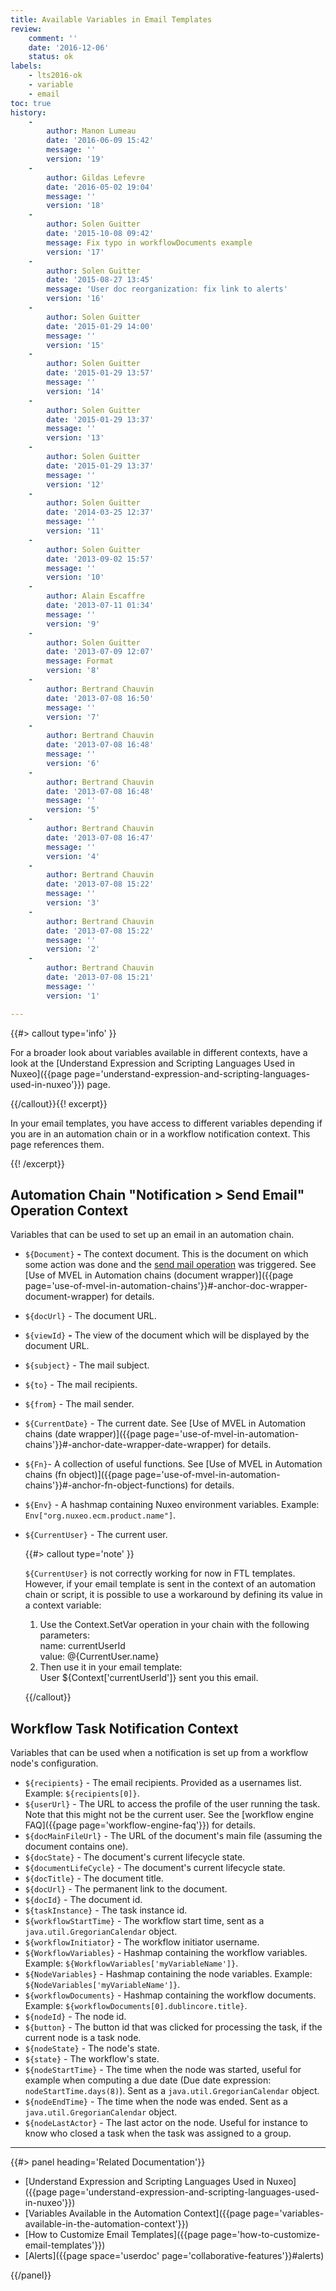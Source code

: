 ```yaml
---
title: Available Variables in Email Templates
review:
    comment: ''
    date: '2016-12-06'
    status: ok
labels:
    - lts2016-ok
    - variable
    - email
toc: true
history:
    -
        author: Manon Lumeau
        date: '2016-06-09 15:42'
        message: ''
        version: '19'
    -
        author: Gildas Lefevre
        date: '2016-05-02 19:04'
        message: ''
        version: '18'
    -
        author: Solen Guitter
        date: '2015-10-08 09:42'
        message: Fix typo in workflowDocuments example
        version: '17'
    -
        author: Solen Guitter
        date: '2015-08-27 13:45'
        message: 'User doc reorganization: fix link to alerts'
        version: '16'
    -
        author: Solen Guitter
        date: '2015-01-29 14:00'
        message: ''
        version: '15'
    -
        author: Solen Guitter
        date: '2015-01-29 13:57'
        message: ''
        version: '14'
    -
        author: Solen Guitter
        date: '2015-01-29 13:37'
        message: ''
        version: '13'
    -
        author: Solen Guitter
        date: '2015-01-29 13:37'
        message: ''
        version: '12'
    -
        author: Solen Guitter
        date: '2014-03-25 12:37'
        message: ''
        version: '11'
    -
        author: Solen Guitter
        date: '2013-09-02 15:57'
        message: ''
        version: '10'
    -
        author: Alain Escaffre
        date: '2013-07-11 01:34'
        message: ''
        version: '9'
    -
        author: Solen Guitter
        date: '2013-07-09 12:07'
        message: Format
        version: '8'
    -
        author: Bertrand Chauvin
        date: '2013-07-08 16:50'
        message: ''
        version: '7'
    -
        author: Bertrand Chauvin
        date: '2013-07-08 16:48'
        message: ''
        version: '6'
    -
        author: Bertrand Chauvin
        date: '2013-07-08 16:48'
        message: ''
        version: '5'
    -
        author: Bertrand Chauvin
        date: '2013-07-08 16:47'
        message: ''
        version: '4'
    -
        author: Bertrand Chauvin
        date: '2013-07-08 15:22'
        message: ''
        version: '3'
    -
        author: Bertrand Chauvin
        date: '2013-07-08 15:22'
        message: ''
        version: '2'
    -
        author: Bertrand Chauvin
        date: '2013-07-08 15:21'
        message: ''
        version: '1'

---
```

{{#> callout type='info' }}

For a broader look about variables available in different contexts, have a look at the [Understand Expression and Scripting Languages Used in Nuxeo]({{page page='understand-expression-and-scripting-languages-used-in-nuxeo'}}) page.

{{/callout}}{{! excerpt}}

In your email templates, you have access to different variables depending if you are in an automation chain or in a workflow notification context. This page references them.

{{! /excerpt}}

## Automation Chain "Notification > Send Email" Operation Context

Variables that can be used to set up an email in an automation chain.

*   `${Document}` **-** The context document. This is the document on which some action was done and the [send mail operation](http://explorer.nuxeo.org/nuxeo/site/distribution/Nuxeo%20Platform-8.10/viewOperation/Document.Mail) was triggered. See [Use of MVEL in Automation chains (document wrapper)]({{page page='use-of-mvel-in-automation-chains'}}#-anchor-doc-wrapper-document-wrapper) for details.
*   `${docUrl}` - The document URL.
*   `${viewId}` **-** The view of the document which will be displayed by the document URL.
*   `${subject}` - The mail subject.
*   `${to}` - The mail recipients.
*   `${from}` - The mail sender.
*   `${CurrentDate}` - The current date. See [Use of MVEL in Automation chains (date wrapper)]({{page page='use-of-mvel-in-automation-chains'}}#-anchor-date-wrapper-date-wrapper) for details.
*   `${Fn}`- A collection of useful functions. See [Use of MVEL in Automation chains (fn object)]({{page page='use-of-mvel-in-automation-chains'}}#-anchor-fn-object-functions) for details.
*   `${Env}` - A hashmap containing Nuxeo environment variables. Example: `Env["org.nuxeo.ecm.product.name"]`.
*   `${CurrentUser}` - The current user.

    {{#> callout type='note' }}

    `${CurrentUser}` is not correctly working for now in FTL templates. However, if your email template is sent in the context of an automation chain or script, it is possible to use a workaround by defining its value in a context variable:
    1. Use the Context.SetVar operation in your chain with the following parameters:
    <br/>name: currentUserId
    <br/>value: @{CurrentUser.name}
    1. Then use it in your email template:
    <br />User ${Context['currentUserId']} sent you this email.

    {{/callout}}

## Workflow Task Notification Context

Variables that can be used when a notification is set up from a workflow node's configuration.

*   `${recipients}` - The email recipients. Provided as a usernames list. Example: `${recipients[0]}`.
*   `${userUrl}` - The URL to access the profile of the user running the task. Note that this might not be the current user. See the [workflow engine FAQ]({{page page='workflow-engine-faq'}}) for details.
*   `${docMainFileUrl}` - The URL of the document's main file (assuming the document contains one).
*   `${docState}` - The document's current lifecycle state.
*   `${documentLifeCycle}` - The document's current lifecycle state.
*   `${docTitle}` - The document title.
*   `${docUrl}` - The permanent link to the document.
*   `${docId}` - The document id.
*   `${taskInstance}` - The task instance id.
*   `${workflowStartTime}` - The workflow start time, sent as a `java.util.GregorianCalendar` object.
*   `${workflowInitiator}` - The workflow initiator username.
*   `${WorkflowVariables}` - Hashmap containing the workflow variables. Example: `${WorkflowVariables['myVariableName']}`.
*   `${NodeVariables}` - Hashmap containing the node variables. Example: `${NodeVariables['myVariableName']}`.
*   `${workflowDocuments}` - Hashmap containing the workflow documents. Example: `${workflowDocuments[0].dublincore.title}`.
*   `${nodeId}` - The node id.
*   `${button}` - The button id that was clicked for processing the task, if the current node is a task node.
*   `${nodeState}` - The node's state.
*   `${state}` - The workflow's state.
*   `${nodeStartTime}` - The time when the node was started, useful for example when computing a due date (Due date expression: `nodeStartTime.days(8)`). Sent as a `java.util.GregorianCalendar` object.
*   `${nodeEndTime}` - The time when the node was ended. Sent as a `java.util.GregorianCalendar` object.
*   `${nodeLastActor}` - The last actor on the node. Useful for instance to know who closed a task when the task was assigned to a group.

* * *

<div class="row" data-equalizer data-equalize-on="medium"><div class="column medium-6">{{#> panel heading='Related Documentation'}}

- [Understand Expression and Scripting Languages Used in Nuxeo]({{page page='understand-expression-and-scripting-languages-used-in-nuxeo'}})
- [Variables Available in the Automation Context]({{page page='variables-available-in-the-automation-context'}})
- [How to Customize Email Templates]({{page page='how-to-customize-email-templates'}})
- [Alerts]({{page space='userdoc' page='collaborative-features'}}#alerts)

{{/panel}}</div><div class="column medium-6">

&nbsp;

</div></div>
